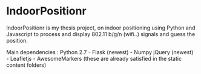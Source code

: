 IndoorPositionr
===============

IndoorPositionr is my thesis project, on indoor positioning using Python and Javascript to process and display 802.11 b/g/n (wifi..) signals and guess the position.



Main dependencies : Python 2.7 - Flask (newest) - Numpy 
                    jQuery (newest) - Leafletjs - AwesomeMarkers  (these are already satisfied in the static content folders)
